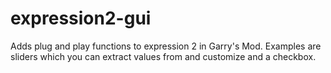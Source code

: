# expression2-gui
Adds plug and play functions to expression 2 in Garry's Mod. Examples are sliders which you can extract values from and customize and a checkbox.
